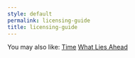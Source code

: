 ```yaml
---
style: default
permalink: licensing-guide
title: licensing-guide
---
```

You may also like:
[Time](http://scp-wiki.net/time)
[What Lies Ahead](http://scp-wiki.net/what-lies-ahead)